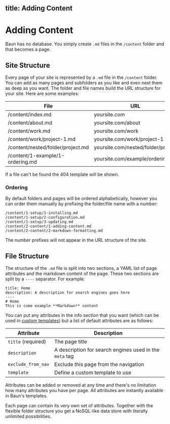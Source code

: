 title: Adding Content
----
# Adding Content

Baun has no database. You simply create `.md` files in the `/content` folder and that becomes a page.

## Site Structure

Every page of your site is represented by a `.md` file in the `/content` folder. You can add as many pages and subfolders
as you like and even nest them as deep as you want. The folder and file names build the URL structure for your site.
Here are some examples:

File                              | URL
--------------------------------- | ---------------------------------
/content/index.md                 | yoursite.com
/content/about.md                 | yoursite.com/about
/content/work.md                  | yoursite.com/work
/content/work/project-1.md        | yoursite.com/work/project-1
/content/nested/folder/project.md | yoursite.com/nested/folder/project
/content/1-example/1-ordering.md  | yoursite.com/example/ordering

If a file can't be found the 404 template will be shown.

### Ordering

By default folders and pages will be ordered alphabetically, however you can order them manually by prefixing the
folder/file name with a number:

    /content/1-setup/1-installing.md
    /content/1-setup/2-configuration.md
    /content/1-setup/3-updating.md
    /content/2-content/1-adding-content.md
    /content/2-content/2-markdown-formatting.md

The number prefixes will not appear in the URL structure of the site.

## File Structure

The structure of the `.md` file is split into two sections, a YAML list of page attributes and the markdown content of
the page. These two sections are split by a `----` separator. For example:

    title: Home
    description: A description for search engines goes here
    ----
    # Home
    This is come example **Markdown** content

You can put any attributes in the info section that you want (which can be used in [custom templates](/themes/custom-templates))
but a list of default attributes are as follows:

Attribute | Description
---- | -----------
`title` (required) | The page title
`description` | A description for search engines used in the `meta` tag
`exclude_from_nav` | Exclude this page from the navigation
`template` | Define a custom template to use

Attributes can be added or removed at any time and there's no limitation how many attributes you have per page. All
attributes are instantly available in Baun's templates.

Each page can contain its very own set of attributes. Together with the flexible folder structure you get a NoSQL-like
data store with literally unlimited possibilities.